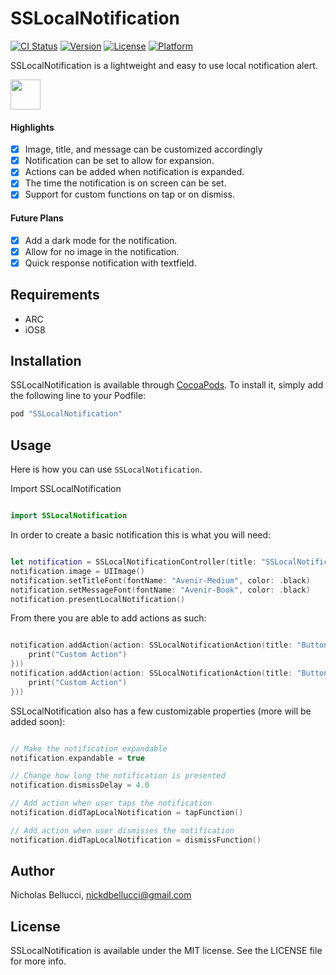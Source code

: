 # SSLocalNotification

[![CI Status](http://img.shields.io/travis/nickdbellucci@gmail.com/SSLocalNotification.svg?style=flat)](https://travis-ci.org/nickdbellucci@gmail.com/SSLocalNotification)
[![Version](https://img.shields.io/cocoapods/v/SSLocalNotification.svg?style=flat)](http://cocoapods.org/pods/SSLocalNotification)
[![License](https://img.shields.io/cocoapods/l/SSLocalNotification.svg?style=flat)](http://cocoapods.org/pods/SSLocalNotification)
[![Platform](https://img.shields.io/cocoapods/p/SSLocalNotification.svg?style=flat)](http://cocoapods.org/pods/SSLocalNotification)

SSLocalNotification is a lightweight and easy to use local notification alert.

<img src="https://github.com/NicholasBellucci/SSLocalNotification/blob/master/Images/Notification%26Actions.png" width="48" >

#### Highlights

- [x] Image, title, and message can be customized accordingly
- [x] Notification can be set to allow for expansion.
- [x] Actions can be added when notification is expanded.
- [x] The time the notification is on screen can be set.
- [x] Support for custom functions on tap or on dismiss.

#### Future Plans

- [x] Add a dark mode for the notification.
- [x] Allow for no image in the notification.
- [x] Quick response notification with textfield.

## Requirements
* ARC
* iOS8

## Installation

SSLocalNotification is available through [CocoaPods](http://cocoapods.org). To install
it, simply add the following line to your Podfile:

```ruby
pod "SSLocalNotification"
```

## Usage

Here is how you can use `SSLocalNotification`.

Import SSLocalNotification

```Swift

import SSLocalNotification

```

In order to create a basic notification this is what you will need:

```Swift

let notification = SSLocalNotificationController(title: "SSLocalNotification", message: "This is a test notification!", preferredStyle: .light)
notification.image = UIImage()
notification.setTitleFont(fontName: "Avenir-Medium", color: .black)
notification.setMessageFont(fontName: "Avenir-Book", color: .black)
notification.presentLocalNotification()

```

From there you are able to add actions as such:

```Swift

notification.addAction(action: SSLocalNotificationAction(title: "Button 1", fontName: "Avenir-Book", tint: .blue, handler: {
    print("Custom Action")
}))
notification.addAction(action: SSLocalNotificationAction(title: "Button 2", fontName: "Avenir-Book", tint: .blue, handler: {
    print("Custom Action")
}))

```

SSLocalNotification also has a few customizable properties (more will be added soon):

```Swift

// Make the notification expandable
notification.expandable = true

// Change how long the notification is presented
notification.dismissDelay = 4.0

// Add action when user taps the notification
notification.didTapLocalNotification = tapFunction()

// Add action when user dismisses the notification
notification.didTapLocalNotification = dismissFunction()

```

## Author

Nicholas Bellucci, nickdbellucci@gmail.com

## License

SSLocalNotification is available under the MIT license. See the LICENSE file for more info.
